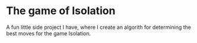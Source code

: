 # The game of Isolation
A fun little side project I have, where I create an algorith for determining the best moves for the game Isolation.


